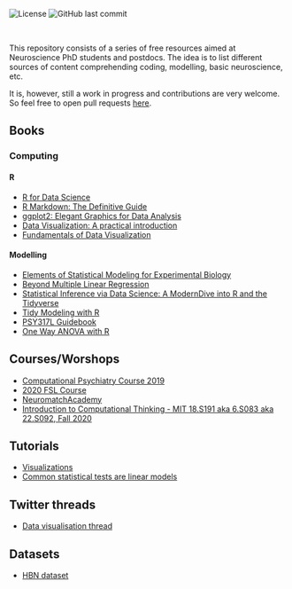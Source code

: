 ![License](https://img.shields.io/github/license/lucasfr/neuroscience_resources)
![GitHub last commit](https://img.shields.io/github/last-commit/lucasfr/neuroscience_resources)

<br/>

This repository consists of a series of free resources aimed at Neuroscience PhD students and postdocs. The idea is to list different sources of content comprehending coding, modelling, basic neuroscience, etc. 

It is, however, still a work in progress and contributions are very welcome. So feel free to open pull requests [here](https://github.com/lucasfr/neuroscience_resources/pulls).


## Books

### Computing

#### R


- [R for Data Science](https://r4ds.had.co.nz/)
- [R Markdown: The Definitive Guide](https://bookdown.org/yihui/rmarkdown/)
- [ggplot2: Elegant Graphics for Data Analysis](https://ggplot2-book.org)
- [Data Visualization: A practical introduction](https://socviz.co/index.html)
- [Fundamentals of Data Visualization](https://clauswilke.com/dataviz/)

#### Modelling


- [Elements of Statistical Modeling for Experimental Biology](https://www.middleprofessor.com/files/applied-biostatistics_bookdown/_book/Walker-elementary-statistical-modeling-draft.pdf)
- [Beyond Multiple Linear Regression](https://bookdown.org/roback/bookdown-bysh/)
- [Statistical Inference via Data Science: A ModernDive into R and the Tidyverse](https://moderndive.com/index.html)
- [Tidy Modeling with R](https://www.tmwr.org)
- [PSY317L Guidebook](https://bookdown.org/curleyjp0/psy317l_guides/)
- [One Way ANOVA with R](https://bcdudek.net/anova/oneway_anova_basics.pdf)


## Courses/Worshops

- [Computational Psychiatry Course 2019](https://video.ethz.ch/lectures/d-itet/2019/autumn/227-0971-00L.html)
- [2020 FSL Course](https://fsl.fmrib.ox.ac.uk/fslcourse/fslcourse2020.html)
- [NeuromatchAcademy](https://github.com/NeuromatchAcademy/course-content/blob/master/projects/README.md)
- [Introduction to Computational Thinking - MIT 18.S191 aka 6.S083 aka 22.S092, Fall 2020](https://computationalthinking.mit.edu/Fall20/)

## Tutorials

- [Visualizations](https://rpsychologist.com/viz/)
- [Common statistical tests are linear models](https://lindeloev.github.io/tests-as-linear/)

## Twitter threads

- [Data visualisation thread](https://twitter.com/Paul_hph/status/1230520003155447809)

## Datasets

- [HBN dataset](http://fcon_1000.projects.nitrc.org/indi/cmi_healthy_brain_network/sharing_neuro.html)
